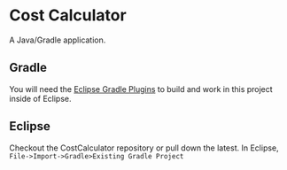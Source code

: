 # Cost Calculator
A Java/Gradle application.

## Gradle
You will need the [Eclipse Gradle Plugins](https://www.journaldev.com/8118/gradle-eclipse-plugin-tutorial) to build
and work in this project inside of Eclipse.

## Eclipse  
Checkout the CostCalculator repository or pull down the latest. In Eclipse, `File->Import->Gradle>Existing Gradle Project`

